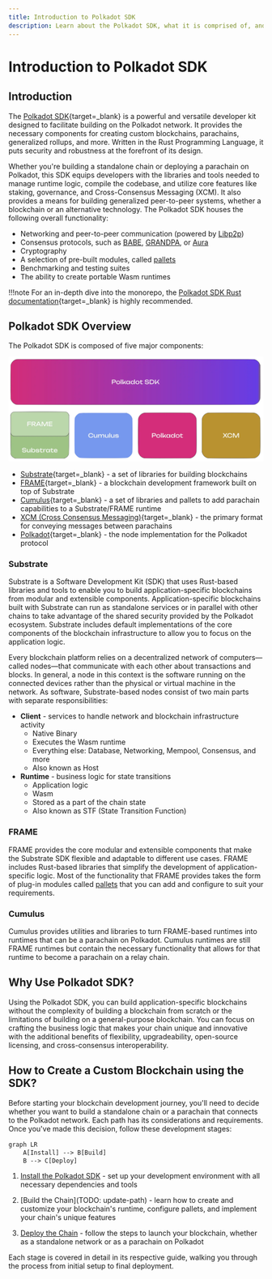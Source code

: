 ```yaml
---
title: Introduction to Polkadot SDK
description: Learn about the Polkadot SDK, what it is comprised of, and how it powers and forms the foundation of the Polkadot protocol
---
```


# Introduction to Polkadot SDK

## Introduction

The [Polkadot SDK](https://github.com/paritytech/polkadot-sdk){target=\_blank} is a powerful and versatile developer kit designed to facilitate building on the Polkadot network. It provides the necessary components for creating custom blockchains, parachains, generalized rollups, and more. Written in the Rust Programming Language, it puts security and robustness at the forefront of its design.

Whether you're building a standalone chain or deploying a parachain on Polkadot, this SDK equips developers with the libraries and tools needed to manage runtime logic, compile the codebase, and utilize core features like staking, governance, and Cross-Consensus Messaging (XCM). It also provides a means for building generalized peer-to-peer systems, whether a blockchain or an alternative technology. The Polkadot SDK houses the following overall functionality:

- Networking and peer-to-peer communication (powered by [Libp2p](/polkadot-protocol/glossary#libp2p))
- Consensus protocols, such as [BABE](/polkadot-protocol/glossary#blind-assignment-of-blockchain-extension-babe), [GRANDPA](/polkadot-protocol/glossary#grandpa), or [Aura](/polkadot-protocol/glossary#authority-round-aura)
- Cryptography
- A selection of pre-built modules, called [pallets](/polkadot-protocol/glossary#pallet)
- Benchmarking and testing suites
- The ability to create portable Wasm runtimes

!!!note
    For an in-depth dive into the monorepo, the [Polkadot SDK Rust documentation](https://paritytech.github.io/polkadot-sdk/master/polkadot_sdk_docs/polkadot_sdk/index.html){target=\_blank} is highly recommended.

## Polkadot SDK Overview

The Polkadot SDK is composed of five major components:

![](/images/develop/blockchains/get-started/intro-polkadot-sdk/polkadot-sdk-structure.webp)

- [Substrate](https://paritytech.github.io/polkadot-sdk/master/polkadot_sdk_docs/polkadot_sdk/substrate/index.html){target=\_blank} - a set of libraries for building blockchains
- [FRAME](https://paritytech.github.io/polkadot-sdk/master/polkadot_sdk_docs/polkadot_sdk/frame_runtime/index.html){target=\_blank} - a blockchain development framework built on top of Substrate
- [Cumulus](https://paritytech.github.io/polkadot-sdk/master/polkadot_sdk_docs/polkadot_sdk/cumulus/index.html){target=\_blank} - a set of libraries and pallets to add parachain capabilities to a Substrate/FRAME runtime
- [XCM (Cross Consensus Messaging)](https://paritytech.github.io/polkadot-sdk/master/polkadot_sdk_docs/polkadot_sdk/xcm/index.html){target=\_blank} - the primary format for conveying messages between parachains 
- [Polkadot](https://paritytech.github.io/polkadot-sdk/master/polkadot_sdk_docs/polkadot_sdk/polkadot/index.html){target=\_blank} - the node implementation for the Polkadot protocol

### Substrate

Substrate is a Software Development Kit (SDK) that uses Rust-based libraries and tools to enable you to build application-specific blockchains from modular and extensible components. Application-specific blockchains built with Substrate can run as standalone services or in parallel with other chains to take advantage of the shared security provided by the Polkadot ecosystem. Substrate includes default implementations of the core components of the blockchain infrastructure to allow you to focus on the application logic.

Every blockchain platform relies on a decentralized network of computers—called nodes—that communicate with each other about transactions and blocks.
In general, a node in this context is the software running on the connected devices rather than the physical or virtual machine in the network.
As software, Substrate-based nodes consist of two main parts with separate responsibilities:

- **Client** - services to handle network and blockchain infrastructure activity
    - Native Binary
    - Executes the Wasm runtime
    - Everything else: Database, Networking, Mempool, Consensus, and more
    - Also known as Host
- **Runtime** - business logic for state transitions
    - Application logic
    - Wasm
    - Stored as a part of the chain state
    - Also known as STF (State Transition Function)

### FRAME

FRAME provides the core modular and extensible components that make the Substrate SDK flexible and adaptable to different use cases.
FRAME includes Rust-based libraries that simplify the development of application-specific logic.
Most of the functionality that FRAME provides takes the form of plug-in modules called [pallets](/polkadot-protocol/glossary#pallet) that you can add and configure to suit your requirements.

### Cumulus

Cumulus provides utilities and libraries to turn FRAME-based runtimes into runtimes that can be a parachain on Polkadot. Cumulus runtimes are still FRAME runtimes but contain the necessary functionality that allows for that runtime to become a parachain on a relay chain.

## Why Use Polkadot SDK?

Using the Polkadot SDK, you can build application-specific blockchains without the complexity of building a blockchain from scratch or the limitations of building on a general-purpose blockchain.
You can focus on crafting the business logic that makes your chain unique and innovative with the additional benefits of flexibility, upgradeability, open-source licensing, and cross-consensus interoperability.

## How to Create a Custom Blockchain using the SDK?

Before starting your blockchain development journey, you'll need to decide whether you want to build a standalone chain or a parachain that connects to the Polkadot network. Each path has its considerations and requirements. Once you've made this decision, follow these development stages:

```mermaid
graph LR
    A[Install] --> B[Build]
    B --> C[Deploy]
```

1. [Install the Polkadot SDK](./install-polkadot-sdk.md) - set up your development environment with all necessary dependencies and tools

2. [Build the Chain](TODO: update-path) - learn how to create and customize your blockchain's runtime, configure pallets, and implement your chain's unique features

3. [Deploy the Chain](./deploy-blockchain-to-polkadot.md) - follow the steps to launch your blockchain, whether as a standalone network or as a parachain on Polkadot

Each stage is covered in detail in its respective guide, walking you through the process from initial setup to final deployment.